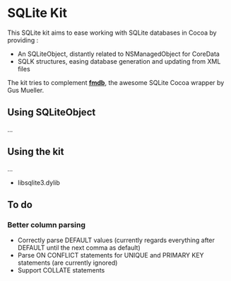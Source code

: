 SQLite Kit
==========

This SQLite kit aims to ease working with SQLite databases in Cocoa by providing :

* An SQLiteObject, distantly related to NSManagedObject for CoreData
* SQLK structures, easing database generation and updating from XML files

The kit tries to complement **[fmdb][]**, the awesome SQLite Cocoa wrapper by Gus Mueller.

[fmdb]: https://github.com/ccgus/fmdb


Using SQLiteObject
------------------

...


Using the kit
-------------

...

- libsqlite3.dylib


To do
-----

### Better column parsing ###

- Correctly parse DEFAULT values (currently regards everything after DEFAULT until the next comma as default)
- Parse ON CONFLICT statements for UNIQUE and PRIMARY KEY statements (are currently ignored)
- Support COLLATE statements
